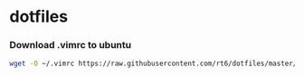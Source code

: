 # dotfiles

### Download .vimrc to ubuntu
```sh
wget -O ~/.vimrc https://raw.githubusercontent.com/rt6/dotfiles/master/.vimrc
```

